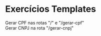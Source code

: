 # Exercícios Templates
Gerar CPF nas rotas "/" e "/gerar-cpf" </br> Gerar CNPJ na rota "/gerar-cnpj"
